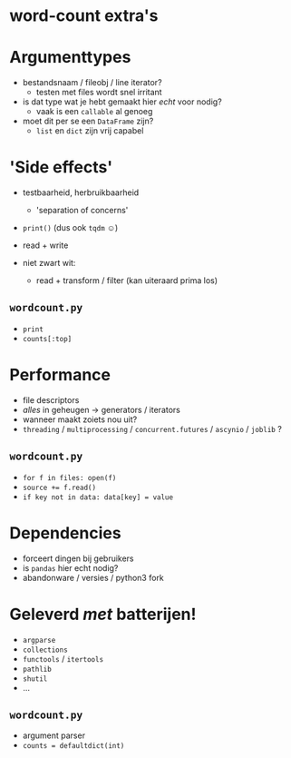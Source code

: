 word-count extra's
==================



Argumenttypes
=============

- bestandsnaam / fileobj / line iterator?
	- testen met files wordt snel irritant
- is dat type wat je hebt gemaakt hier *echt* voor nodig?
	- vaak is een `callable` al genoeg
- moet dit per se een `DataFrame` zijn?
	- `list` en `dict` zijn vrij capabel



'Side effects'
==============

- testbaarheid, herbruikbaarheid
	- 'separation of concerns'

- `print()` (dus ook `tqdm` ☺)
- read + write

- niet zwart wit:
	- read + transform / filter (kan uiteraard prima los)

`wordcount.py`
--------------

- `print`
- `counts[:top]`



Performance
===========

- file descriptors
- *alles* in geheugen → generators / iterators
- wanneer maakt zoiets nou uit?
- `threading` / `multiprocessing` / `concurrent.futures` / `ascynio` / `joblib` ?

`wordcount.py`
--------------

- `for f in files: open(f)`
- `source += f.read()`
- `if key not in data: data[key] = value`



Dependencies
============

- forceert dingen bij gebruikers
- is `pandas` hier echt nodig?
- abandonware / versies / python3 fork



Geleverd *met* batterijen!
==========================

- `argparse`
- `collections`
- `functools` / `itertools`
- `pathlib`
- `shutil`
- …

`wordcount.py`
--------------

- argument parser
- `counts = defaultdict(int)`

